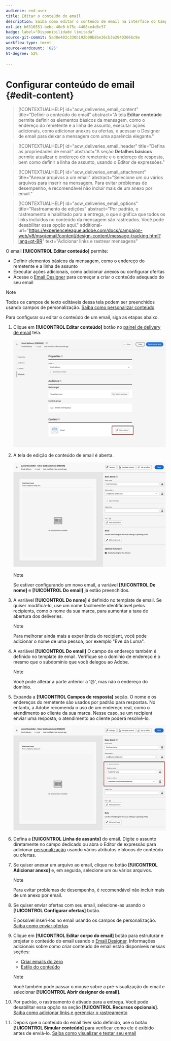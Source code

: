 ```yaml
---
audience: end-user
title: Editar o conteúdo do email
description: Saiba como editar o conteúdo de email na interface do Campaign Web
exl-id: b6316551-bebc-40e0-b75c-4408ce4d6c57
badge: label="Disponibilidade limitada"
source-git-commit: 5ad8e402c330b192b00b8be36cb3e29403666c9e
workflow-type: tm+mt
source-wordcount: '625'
ht-degree: 52%

---
```


# Configurar conteúdo de email {#edit-content}

>[!CONTEXTUALHELP]
>id="acw_deliveries_email_content"
>title="Definir o conteúdo do email"
>abstract="A tela **Editar conteúdo** permite definir os elementos básicos da mensagem, como o endereço do remetente e a linha de assunto, executar ações adicionais, como adicionar anexos ou ofertas, e acessar o Designer de email para deixar a mensagem com uma aparência elegante."

>[!CONTEXTUALHELP]
>id="acw_deliveries_email_header"
>title="Defina as propriedades de email"
>abstract="A seção **Detalhes básicos** permite atualizar o endereço do remetente e o endereço de resposta, bem como definir a linha de assunto, usando o Editor de expressões."

>[!CONTEXTUALHELP]
>id="acw_deliveries_email_attachment"
>title="Anexar arquivos a um email"
>abstract="Selecione um ou vários arquivos para inserir na mensagem. Para evitar problemas de desempenho, é recomendável não incluir mais de um anexo por email."

>[!CONTEXTUALHELP]
>id="acw_deliveries_email_options"
>title="Rastreamento de edições"
>abstract="Por padrão, o rastreamento é habilitado para a entrega, o que significa que todos os links incluídos no conteúdo da mensagem são rastreados. Você pode desabilitar essa opção aqui."
>additional-url="https://experienceleague.adobe.com/docs/campaign-web/v8/msg/email/content/design-content/message-tracking.html?lang=pt-BR" text="Adicionar links e rastrear mensagens"

O email **[!UICONTROL Editar conteúdo]** permite:

* Definir elementos básicos da mensagem, como o endereço do remetente e a linha de assunto
* Executar ações adicionais, como adicionar anexos ou configurar ofertas
* Acesse o [Email Designer](get-started-email-designer.md#start-authoring) para começar a criar o conteúdo adequado do seu email

>[!NOTE]
>
>Todos os campos de texto editáveis dessa tela podem ser preenchidos usando campos de personalização. [Saiba como personalizar conteúdo](../personalization/personalize.md)

Para configurar ou editar o conteúdo de um email, siga as etapas abaixo.

1. Clique em **[!UICONTROL Editar conteúdo]** botão no [painel de delivery de email](../email/create-email.md) tela.

   ![](assets/email-edit-content-button.png)

1. A tela de edição de conteúdo de email é aberta.

   ![](assets/email-edit-content-dashboard.png)

   >[!NOTE]
   >
   >Se estiver configurando um novo email, a variável **[!UICONTROL Do nome]** e **[!UICONTROL Do email]** já estão preenchidos.

1. A variável **[!UICONTROL Do nome]** é definido no template de email. Se quiser modificá-lo, use um nome facilmente identificável pelos recipients, como o nome da sua marca, para aumentar a taxa de abertura dos deliveries.

   >[!NOTE]
   >
   >Para melhorar ainda mais a experiência do recipient, você pode adicionar o nome de uma pessoa, por exemplo &quot;Eve da Luma&quot;.

1. A variável **[!UICONTROL Do email]** O campo de endereço também é definido no template de email. Verifique se o domínio de endereço é o mesmo que o subdomínio que você delegou ao Adobe.

   >[!NOTE]
   >
   >Você pode alterar a parte anterior a &#39;@&#39;, mas não o endereço do domínio.

1. Expanda a **[!UICONTROL Campos de resposta]** seção. O nome e os endereços do remetente são usados por padrão para respostas. No entanto, a Adobe recomenda o uso de um endereço real, como o atendimento ao cliente da sua marca. Nesse caso, se um recipient enviar uma resposta, o atendimento ao cliente poderá resolvê-lo.

   ![](assets/email-edit-content-reply-to.png)

1. Defina a **[!UICONTROL Linha de assunto]** do email. Digite o assunto diretamente no campo dedicado ou abra o Editor de expressão para adicionar [personalização](../personalization/personalize.md) usando vários atributos e blocos de conteúdo ou ofertas.

1. Se quiser anexar um arquivo ao email, clique no botão **[!UICONTROL Adicionar anexo]** e, em seguida, selecione um ou vários arquivos.

   >[!NOTE]
   >
   >    Para evitar problemas de desempenho, é recomendável não incluir mais de um anexo por email.

   <!--limitation on size + number of files?-->

1. Se quiser enviar ofertas com seu email, selecione-as usando o **[!UICONTROL Configurar ofertas]** botão.

   É possível inseri-los no email usando os campos de personalização. [Saiba como enviar ofertas](../msg/offers.md)

1. Clique em **[!UICONTROL Editar corpo do email]** botão para estruturar e projetar o conteúdo do email usando o [Email Designer](get-started-email-designer.md#start-authoring). Informações adicionais sobre como criar conteúdo de email estão disponíveis nessas seções:

   * [Criar emails do zero](create-email-content.md)
   * [Estilo do conteúdo](get-started-email-style.md)

   >[!NOTE]
   >
   >Você também pode passar o mouse sobre a pré-visualização do email e selecionar **[!UICONTROL Abrir designer de email]**.

1. Por padrão, o rastreamento é ativado para a entrega. Você pode desabilitar essa opção na seção **[!UICONTROL Recursos opcionais]**. [Saiba como adicionar links e gerenciar o rastreamento](message-tracking.md)

1. Depois que o conteúdo do email tiver sido definido, use o botão **[!UICONTROL Simular conteúdo]** para verificar como ele é exibido antes de enviá-lo. [Saiba como visualizar e testar seu email](../preview-test/preview-test.md)

